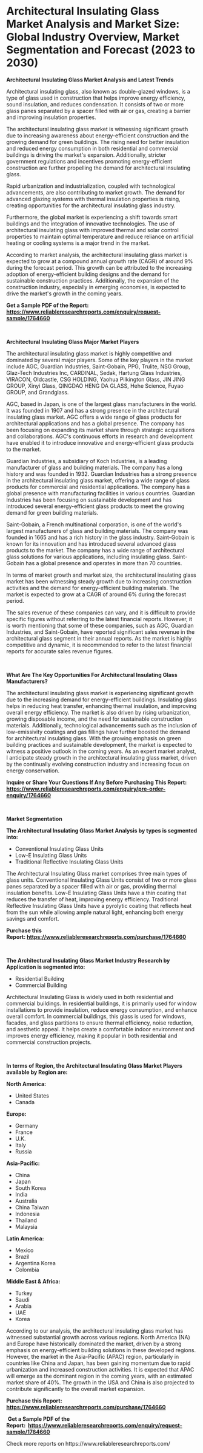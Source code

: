 <p><h1>Architectural Insulating Glass Market Analysis and Market Size: Global Industry Overview, Market Segmentation and Forecast (2023 to 2030)</h1></p><p><strong>Architectural Insulating Glass Market Analysis and Latest Trends</strong></p>
<p><p>Architectural insulating glass, also known as double-glazed windows, is a type of glass used in construction that helps improve energy efficiency, sound insulation, and reduces condensation. It consists of two or more glass panes separated by a spacer filled with air or gas, creating a barrier and improving insulation properties.</p><p>The architectural insulating glass market is witnessing significant growth due to increasing awareness about energy-efficient construction and the growing demand for green buildings. The rising need for better insulation and reduced energy consumption in both residential and commercial buildings is driving the market's expansion. Additionally, stricter government regulations and incentives promoting energy-efficient construction are further propelling the demand for architectural insulating glass.</p><p>Rapid urbanization and industrialization, coupled with technological advancements, are also contributing to market growth. The demand for advanced glazing systems with thermal insulation properties is rising, creating opportunities for the architectural insulating glass industry.</p><p>Furthermore, the global market is experiencing a shift towards smart buildings and the integration of innovative technologies. The use of architectural insulating glass with improved thermal and solar control properties to maintain optimal temperature and reduce reliance on artificial heating or cooling systems is a major trend in the market.</p><p>According to market analysis, the architectural insulating glass market is expected to grow at a compound annual growth rate (CAGR) of around 9% during the forecast period. This growth can be attributed to the increasing adoption of energy-efficient building designs and the demand for sustainable construction practices. Additionally, the expansion of the construction industry, especially in emerging economies, is expected to drive the market's growth in the coming years.</p></p>
<p><strong>Get a Sample PDF of the Report:&nbsp; <a href="https://www.reliableresearchreports.com/enquiry/request-sample/1764660">https://www.reliableresearchreports.com/enquiry/request-sample/1764660</a></strong></p>
<p>&nbsp;</p>
<p><strong>Architectural Insulating Glass Major Market Players</strong></p>
<p><p>The architectural insulating glass market is highly competitive and dominated by several major players. Some of the key players in the market include AGC, Guardian Industries, Saint-Gobain, PPG, Trulite, NSG Group, Glaz-Tech Industries Inc, CARDINAL, Sedak, Hartung Glass Industries, VIRACON, Oldcastle, CSG HOLDING, Yaohua Pilkington Glass, JIN JING GROUP, Xinyi Glass, QINGDAO HENG DA GLASS, Hehe Science, Fuyao GROUP, and Grandglass.</p><p>AGC, based in Japan, is one of the largest glass manufacturers in the world. It was founded in 1907 and has a strong presence in the architectural insulating glass market. AGC offers a wide range of glass products for architectural applications and has a global presence. The company has been focusing on expanding its market share through strategic acquisitions and collaborations. AGC's continuous efforts in research and development have enabled it to introduce innovative and energy-efficient glass products to the market.</p><p>Guardian Industries, a subsidiary of Koch Industries, is a leading manufacturer of glass and building materials. The company has a long history and was founded in 1932. Guardian Industries has a strong presence in the architectural insulating glass market, offering a wide range of glass products for commercial and residential applications. The company has a global presence with manufacturing facilities in various countries. Guardian Industries has been focusing on sustainable development and has introduced several energy-efficient glass products to meet the growing demand for green building materials.</p><p>Saint-Gobain, a French multinational corporation, is one of the world's largest manufacturers of glass and building materials. The company was founded in 1665 and has a rich history in the glass industry. Saint-Gobain is known for its innovation and has introduced several advanced glass products to the market. The company has a wide range of architectural glass solutions for various applications, including insulating glass. Saint-Gobain has a global presence and operates in more than 70 countries.</p><p>In terms of market growth and market size, the architectural insulating glass market has been witnessing steady growth due to increasing construction activities and the demand for energy-efficient building materials. The market is expected to grow at a CAGR of around 6% during the forecast period.</p><p>The sales revenue of these companies can vary, and it is difficult to provide specific figures without referring to the latest financial reports. However, it is worth mentioning that some of these companies, such as AGC, Guardian Industries, and Saint-Gobain, have reported significant sales revenue in the architectural glass segment in their annual reports. As the market is highly competitive and dynamic, it is recommended to refer to the latest financial reports for accurate sales revenue figures.</p></p>
<p>&nbsp;</p>
<p><strong>What Are The Key Opportunities For Architectural Insulating Glass Manufacturers?</strong></p>
<p><p>The architectural insulating glass market is experiencing significant growth due to the increasing demand for energy-efficient buildings. Insulating glass helps in reducing heat transfer, enhancing thermal insulation, and improving overall energy efficiency. The market is also driven by rising urbanization, growing disposable income, and the need for sustainable construction materials. Additionally, technological advancements such as the inclusion of low-emissivity coatings and gas fillings have further boosted the demand for architectural insulating glass. With the growing emphasis on green building practices and sustainable development, the market is expected to witness a positive outlook in the coming years. As an expert market analyst, I anticipate steady growth in the architectural insulating glass market, driven by the continually evolving construction industry and increasing focus on energy conservation.</p></p>
<p><strong>Inquire or Share Your Questions If Any Before Purchasing This Report: <a href="https://www.reliableresearchreports.com/enquiry/pre-order-enquiry/1764660">https://www.reliableresearchreports.com/enquiry/pre-order-enquiry/1764660</a></strong></p>
<p>&nbsp;</p>
<p><strong>Market Segmentation</strong></p>
<p><strong>The Architectural Insulating Glass Market Analysis by types is segmented into:</strong></p>
<p><ul><li>Conventional Insulating Glass Units</li><li>Low-E Insulating Glass Units</li><li>Traditional Reflective Insulating Glass Units</li></ul></p>
<p><p>The Architectural Insulating Glass market comprises three main types of glass units. Conventional Insulating Glass Units consist of two or more glass panes separated by a spacer filled with air or gas, providing thermal insulation benefits. Low-E Insulating Glass Units have a thin coating that reduces the transfer of heat, improving energy efficiency. Traditional Reflective Insulating Glass Units have a pyrolytic coating that reflects heat from the sun while allowing ample natural light, enhancing both energy savings and comfort.</p></p>
<p><strong>Purchase this Report:&nbsp;<a href="https://www.reliableresearchreports.com/purchase/1764660">https://www.reliableresearchreports.com/purchase/1764660</a></strong></p>
<p>&nbsp;</p>
<p><strong>The Architectural Insulating Glass Market Industry Research by Application is segmented into:</strong></p>
<p><ul><li>Residential Building</li><li>Commercial Building</li></ul></p>
<p><p>Architectural Insulating Glass is widely used in both residential and commercial buildings. In residential buildings, it is primarily used for window installations to provide insulation, reduce energy consumption, and enhance overall comfort. In commercial buildings, this glass is used for windows, facades, and glass partitions to ensure thermal efficiency, noise reduction, and aesthetic appeal. It helps create a comfortable indoor environment and improves energy efficiency, making it popular in both residential and commercial construction projects.</p></p>
<p>&nbsp;</p>
<p><strong>In terms of Region, the Architectural Insulating Glass Market Players available by Region are:</strong></p>
<p>
    <p> <strong> North America: </strong>
        <ul>
            <li>United States</li>
            <li>Canada</li>
        </ul>
        </p> 
    <p> <strong> Europe: </strong>
        <ul>
            <li>Germany</li>
            <li>France</li>
            <li>U.K.</li>
            <li>Italy</li>
            <li>Russia</li>
        </ul>
        </p> 
    <p> <strong> Asia-Pacific: </strong>
        <ul>
            <li>China</li>
            <li>Japan</li>
            <li>South Korea</li>
            <li>India</li>
            <li>Australia</li>
            <li>China Taiwan</li>
            <li>Indonesia</li>
            <li>Thailand</li>
            <li>Malaysia</li>
        </ul>
        </p> 
    <p> <strong> Latin America: </strong>
        <ul>
            <li>Mexico</li>
            <li>Brazil</li>
            <li>Argentina Korea</li>
            <li>Colombia</li>
        </ul>
        </p> 
    <p> <strong> Middle East & Africa: </strong>
        <ul>
            <li>Turkey</li>
            <li>Saudi</li>
            <li>Arabia</li>
            <li>UAE</li>
            <li>Korea</li>
        </ul>
    </p>
    </p>
<p><p>According to our analysis, the architectural insulating glass market has witnessed substantial growth across various regions. North America (NA) and Europe have historically dominated the market, driven by a strong emphasis on energy-efficient building solutions in these developed regions. However, the market in the Asia-Pacific (APAC) region, particularly in countries like China and Japan, has been gaining momentum due to rapid urbanization and increased construction activities. It is expected that APAC will emerge as the dominant region in the coming years, with an estimated market share of 40%. The growth in the USA and China is also projected to contribute significantly to the overall market expansion.</p></p>
<p><strong>Purchase this Report: <a href="https://www.reliableresearchreports.com/purchase/1764660">https://www.reliableresearchreports.com/purchase/1764660</a></strong></p>
<p>&nbsp;<strong>Get a Sample PDF of the Report:&nbsp;&nbsp;<a href="https://www.reliableresearchreports.com/enquiry/request-sample/1764660">https://www.reliableresearchreports.com/enquiry/request-sample/1764660</a></strong></p>
<p><strong></strong></p>
<p>Check more reports on https://www.reliableresearchreports.com/</p>